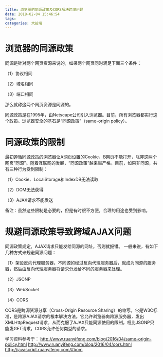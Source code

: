 ```yaml
---
title: 浏览器的同源政策及CORS解决跨域问题
date: 2018-02-04 15:46:54
tags:
categories: 大前端
---
```


# 浏览器的同源政策

同源是针对两个网页资源来说的，如果两个网页同时满足下面三个条件：

（1）协议相同

（2）域名相同

（3）端口相同

那么就称这两个网页资源是同源的。

同源政策是在1995年，由Netscape公司引入浏览器。目前，所有浏览器都实行这个政策。浏览器安全的基石是“同源政策”（same-origin policy）。

# 同源政策的限制

最初遵循同源政策的浏览器让A网页设置的Cookie，B网页不能打开，除非这两个网页“同源”。随着互联网的发展，“同源政策”越来越严格。目前，如果非同源，共有三种行为受到限制：

（1）Cookie、LocalStorage和IndexDB无法读取

（2）DOM无法获得

（3）AJAX请求不能发送

备注：虽然这些限制是必要的，但是有时很不方便，合理的用途也受到影响。

# 规避同源政策导致跨域AJAX问题

同源政策规定，AJAX请求只能发给同源的网址，否则就报错。 一般来说，有如下几种方式来规避同源问题：

（1）架设反向代理服务器，不同源的经过反向代理服务器后，就成为同源的服务器，然后由反向代理服务器将请求分发给不同的服务器来处理。

（2）JSONP

（3）WebSocket

（4）CORS

CORS是跨源资源分享（Cross-Origin Resource Sharing）的缩写。它是W3C标准，是跨源AJAX请求的根本解决方法，它允许浏览器向跨源服务器，发出XMLHttpRequest请求，从而克服了AJAX只能同源使用的限制。相比JSONP只能发GET请求，CORS允许任何类型的请求。


学习资料参考于：
http://www.ruanyifeng.com/blog/2016/04/same-origin-policy.html
http://www.ruanyifeng.com/blog/2016/04/cors.html
http://javascript.ruanyifeng.com/#bom
